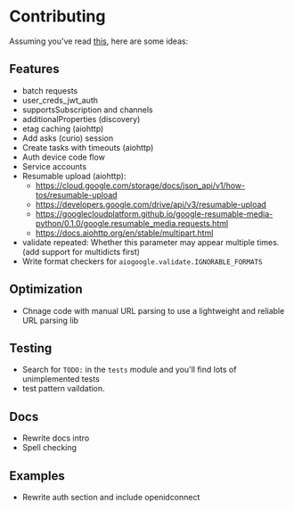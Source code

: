# Contributing

Assuming you've read [this](https://www.contributor-covenant.org/version/1/4/code-of-conduct), here are some ideas:

## Features

- batch requests
- user_creds_jwt_auth
- supportsSubscription and channels
- additionalProperties (discovery)
- etag caching (aiohttp)
- Add asks (curio) session
- Create tasks with timeouts (aiohttp)
- Auth device code flow
- Service accounts
- Resumable upload (aiohttp):
  - https://cloud.google.com/storage/docs/json_api/v1/how-tos/resumable-upload
  - https://developers.google.com/drive/api/v3/resumable-upload
  - https://googlecloudplatform.github.io/google-resumable-media-python/0.1.0/google.resumable_media.requests.html
  - https://docs.aiohttp.org/en/stable/multipart.html
- validate repeated: Whether this parameter may appear multiple times. (add support for multidicts first)
- Write format checkers for `aiogoogle.validate.IGNORABLE_FORMATS`

## Optimization

- Chnage code with manual URL parsing to use a lightweight and reliable URL parsing lib

## Testing

- Search for `TODO:` in the `tests` module and you'll find lots of unimplemented tests
- test pattern vaildation.

## Docs

- Rewrite docs intro
- Spell checking

## Examples

- Rewrite auth section and include openidconnect
